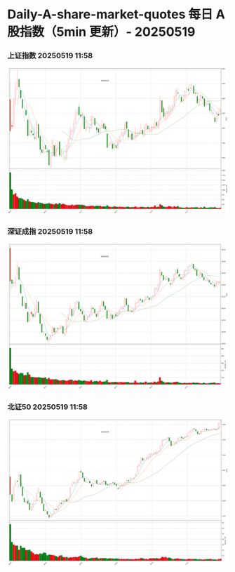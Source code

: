 
# Daily-A-share-market-quotes 每日 A 股指数（5min 更新）- 20250519

### 上证指数 20250519 11:58
![](./fig/2025/5/20250519-sh000001.png)

### 深证成指 20250519 11:58
![](./fig/2025/5/20250519-sz399001.png)

### 北证50 20250519 11:58
![](./fig/2025/5/20250519-bj899050.png)
